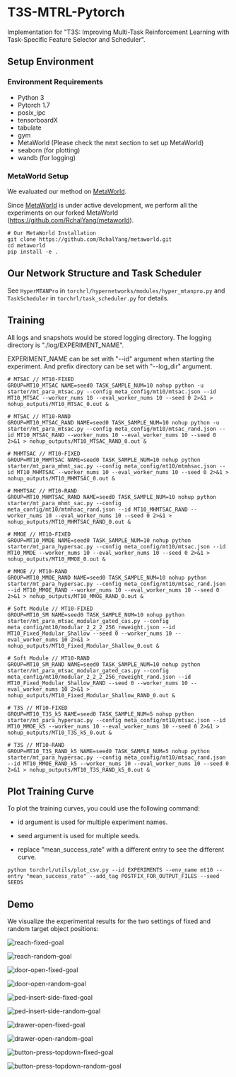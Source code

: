 # T3S-MTRL-Pytorch

Implementation for "T3S: Improving Multi-Task Reinforcement Learning with Task-Specific Feature Selector and Scheduler".

## Setup Environment

### Environment Requirements
* Python 3
* Pytorch 1.7
* posix_ipc
* tensorboardX
* tabulate
* gym
* MetaWorld (Please check the next section to set up MetaWorld)
* seaborn (for plotting)
* wandb (for logging)
### MetaWorld Setup
We evaluated our method on [MetaWorld](https://meta-world.github.io).

Since [MetaWorld](https://meta-world.github.io) is under active development, we perform all the experiments on our forked MetaWorld (https://github.com/RchalYang/metaworld).

```
# Our MetaWorld Installation
git clone https://github.com/RchalYang/metaworld.git
cd metaworld
pip install -e .
```

## Our Network Structure and Task Scheduler

See ```HyperMTANPro``` in ```torchrl/hypernetworks/modules/hyper_mtanpro.py``` and ```TaskScheduler``` in ```torchrl/task_scheduler.py``` for details.

## Training

All logs and snapshots would be stored logging directory. The logging directory is "./log/EXPERIMENT_NAME". 

EXPERIMENT_NAME can be set with "--id" argument when starting the experiment. And prefix directory can be set with "--log_dir" argument.

```
# MTSAC // MT10-FIXED
GROUP=MT10_MTSAC NAME=seed0 TASK_SAMPLE_NUM=10 nohup python -u starter/mt_para_mtsac.py --config meta_config/mt10/mtsac.json --id MT10_MTSAC --worker_nums 10 --eval_worker_nums 10 --seed 0 2>&1 > nohup_outputs/MT10_MTSAC_0.out &

# MTSAC // MT10-RAND
GROUP=MT10_MTSAC_RAND NAME=seed0 TASK_SAMPLE_NUM=10 nohup python -u starter/mt_para_mtsac.py --config meta_config/mt10/mtsac_rand.json --id MT10_MTSAC_RAND --worker_nums 10 --eval_worker_nums 10 --seed 0 2>&1 > nohup_outputs/MT10_MTSAC_RAND_0.out &

# MHMTSAC // MT10-FIXED
GROUP=MT10_MHMTSAC NAME=seed0 TASK_SAMPLE_NUM=10 nohup python starter/mt_para_mhmt_sac.py --config meta_config/mt10/mtmhsac.json --id MT10_MHMTSAC --worker_nums 10 --eval_worker_nums 10 --seed 0 2>&1 > nohup_outputs/MT10_MHMTSAC_0.out &

# MHMTSAC // MT10-RAND
GROUP=MT10_MHMTSAC_RAND NAME=seed0 TASK_SAMPLE_NUM=10 nohup python starter/mt_para_mhmt_sac.py --config meta_config/mt10/mtmhsac_rand.json --id MT10_MHMTSAC_RAND --worker_nums 10 --eval_worker_nums 10 --seed 0 2>&1 > nohup_outputs/MT10_MHMTSAC_RAND_0.out &

# MMOE // MT10-FIXED
GROUP=MT10_MMOE NAME=seed0 TASK_SAMPLE_NUM=10 nohup python starter/mt_para_hypersac.py --config meta_config/mt10/mtsac.json --id MT10_MMOE --worker_nums 10 --eval_worker_nums 10 --seed 0 2>&1 > nohup_outputs/MT10_MMOE_0.out &

# MMOE // MT10-RAND
GROUP=MT10_MMOE_RAND NAME=seed0 TASK_SAMPLE_NUM=10 nohup python starter/mt_para_hypersac.py --config meta_config/mt10/mtsac_rand.json --id MT10_MMOE_RAND --worker_nums 10 --eval_worker_nums 10 --seed 0 2>&1 > nohup_outputs/MT10_MMOE_RAND_0.out &

# Soft Module // MT10-FIXED
GROUP=MT10_SM NAME=seed0 TASK_SAMPLE_NUM=10 nohup python starter/mt_para_mtsac_modular_gated_cas.py --config meta_config/mt10/modular_2_2_2_256_reweight.json --id MT10_Fixed_Modular_Shallow --seed 0 --worker_nums 10 --eval_worker_nums 10 2>&1 > nohup_outputs/MT10_Fixed_Modular_Shallow_0.out &

# Soft Module // MT10-RAND
GROUP=MT10_SM_RAND NAME=seed0 TASK_SAMPLE_NUM=10 nohup python starter/mt_para_mtsac_modular_gated_cas.py --config meta_config/mt10/modular_2_2_2_256_reweight_rand.json --id MT10_Fixed_Modular_Shallow_RAND --seed 0 --worker_nums 10 --eval_worker_nums 10 2>&1 > nohup_outputs/MT10_Fixed_Modular_Shallow_RAND_0.out &

# T3S // MT10-FIXED
GROUP=MT10_T3S_k5 NAME=seed0 TASK_SAMPLE_NUM=5 nohup python starter/mt_para_hypersac.py --config meta_config/mt10/mtsac.json --id MT10_MMOE_k5 --worker_nums 10 --eval_worker_nums 10 --seed 0 2>&1 > nohup_outputs/MT10_T3S_k5_0.out &

# T3S // MT10-RAND
GROUP=MT10_T3S_RAND_k5 NAME=seed0 TASK_SAMPLE_NUM=5 nohup python starter/mt_para_hypersac.py --config meta_config/mt10/mtsac_rand.json --id MT10_MMOE_RAND_k5 --worker_nums 10 --eval_worker_nums 10 --seed 0 2>&1 > nohup_outputs/MT10_T3S_RAND_k5_0.out &

```

## Plot Training Curve

To plot the training curves, you could use the following command:

* id argument is used for multiple experiment names.

* seed argument is used for multiple seeds.

* replace "mean_success_rate" with a different entry to see the different curve.

```
python torchrl/utils/plot_csv.py --id EXPERIMENTS --env_name mt10 --entry "mean_success_rate" --add_tag POSTFIX_FOR_OUTPUT_FILES --seed SEEDS
```

## Demo
We visualize the experimental results for the two settings of fixed and random target object positions:

![reach-fixed-goal](https://github.com/yuyuanq/T3S-MTRL-Pytorch/blob/main/imgs/0a.gif)

![reach-random-goal](https://github.com/yuyuanq/T3S-MTRL-Pytorch/blob/main/imgs/0b.gif)

![door-open-fixed-goal](https://github.com/yuyuanq/T3S-MTRL-Pytorch/blob/main/imgs/1a.gif)

![door-open-random-goal](https://github.com/yuyuanq/T3S-MTRL-Pytorch/blob/main/imgs/1b.gif)

![ped-insert-side-fixed-goal](https://github.com/yuyuanq/T3S-MTRL-Pytorch/blob/main/imgs/2a.gif)

![ped-insert-side-random-goal](https://github.com/yuyuanq/T3S-MTRL-Pytorch/blob/main/imgs/2b.gif)

![drawer-open-fixed-goal](https://github.com/yuyuanq/T3S-MTRL-Pytorch/blob/main/imgs/3a.gif)

![drawer-open-random-goal](https://github.com/yuyuanq/T3S-MTRL-Pytorch/blob/main/imgs/3b.gif)

![button-press-topdown-fixed-goal](https://github.com/yuyuanq/T3S-MTRL-Pytorch/blob/main/imgs/4a.gif)

![button-press-topdown-random-goal](https://github.com/yuyuanq/T3S-MTRL-Pytorch/blob/main/imgs/4b.gif)
